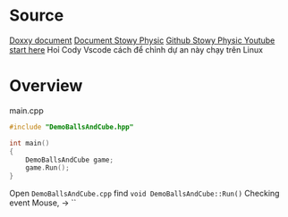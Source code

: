 
# Source

[Doxxy document](https://st0wy.github.io/StowyPhysicsEngine/classstw_1_1_aabb_collider.html)
[Document Stowy Physic](https://stowy-physics-engine.readthedocs.io/en/latest/)
[Github Stowy Physic ](https://github.dev/St0wy/StowyPhysicsEngine)
[Youtube start here](https://www.youtube.com/watch?v=0AFKxekpbUM&list=PLd50wmdOl6HHTb8KpEcDZYf0zqI7YLdc3&index=7&t=667s)
 Hoỉ Cody Vscode cách để chỉnh dự an này chạy trên Linux
# Overview
main.cpp
```cpp
#include "DemoBallsAndCube.hpp"

int main()
{
	DemoBallsAndCube game;
	game.Run();
}
```

Open `DemoBallsAndCube.cpp` find `void DemoBallsAndCube::Run()` 
Checking event Mouse, -> ``
